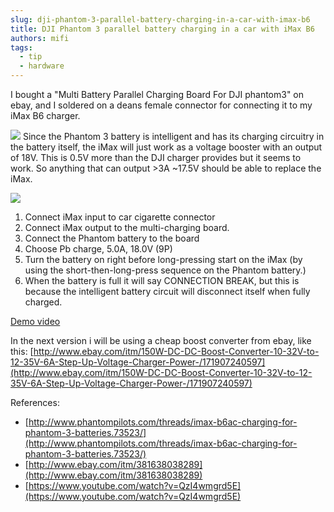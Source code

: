 ```yaml
---
slug: dji-phantom-3-parallel-battery-charging-in-a-car-with-imax-b6
title: DJI Phantom 3 parallel battery charging in a car with iMax B6
authors: mifi
tags:
  - tip
  - hardware
---
```

I bought a "Multi Battery Parallel Charging Board For DJI phantom3" on ebay, and I soldered on a deans female connector for connecting it to my iMax B6 charger.

![](https://static.mifi.no/uploads/2016/06/s-l1600.jpg)
Since the Phantom 3 battery is intelligent and has its charging circuitry in the battery itself, the iMax will just work as a voltage booster with an output of 18V. This is 0.5V more than the DJI charger provides but it seems to work. So anything that can output &gt;3A ~17.5V should be able to replace the iMax.

![](https://static.mifi.no/uploads/2016/06/IMG_4578.jpg)


1. Connect iMax input to car cigarette connector
2. Connect iMax output to the multi-charging board.
3. Connect the Phantom battery to the board
4. Choose Pb charge, 5.0A, 18.0V (9P)
5. Turn the battery on right before long-pressing start on the iMax (by using the short-then-long-press sequence on the Phantom battery.)
6. When the battery is full it will say CONNECTION BREAK, but this is because the intelligent battery circuit will disconnect itself when fully charged.

[Demo video](https://youtu.be/dwvNmm8RDU8)

In the next version i will be using a cheap boost converter from ebay, like this:
[http://www.ebay.com/itm/150W-DC-DC-Boost-Converter-10-32V-to-12-35V-6A-Step-Up-Voltage-Charger-Power-/171907240597](http://www.ebay.com/itm/150W-DC-DC-Boost-Converter-10-32V-to-12-35V-6A-Step-Up-Voltage-Charger-Power-/171907240597)

References:
- [http://www.phantompilots.com/threads/imax-b6ac-charging-for-phantom-3-batteries.73523/](http://www.phantompilots.com/threads/imax-b6ac-charging-for-phantom-3-batteries.73523/)
- [http://www.ebay.com/itm/381638038289](http://www.ebay.com/itm/381638038289)
- [https://www.youtube.com/watch?v=QzI4wmgrd5E](https://www.youtube.com/watch?v=QzI4wmgrd5E)
